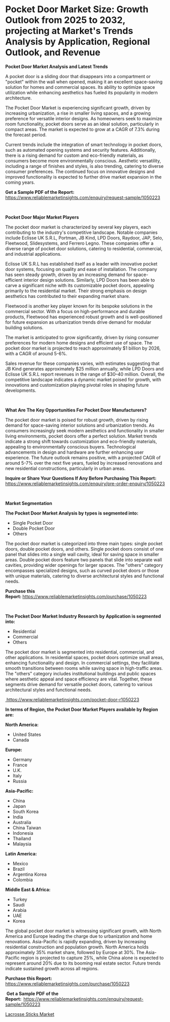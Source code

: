 <p><h1>Pocket Door Market Size: Growth Outlook from 2025 to 2032, projecting at Market's Trends Analysis by Application, Regional Outlook, and Revenue</h1></p><p><strong>Pocket Door Market Analysis and Latest Trends</strong></p>
<p><p>A pocket door is a sliding door that disappears into a compartment or "pocket" within the wall when opened, making it an excellent space-saving solution for homes and commercial spaces. Its ability to optimize space utilization while enhancing aesthetics has fueled its popularity in modern architecture.</p><p>The Pocket Door Market is experiencing significant growth, driven by increasing urbanization, a rise in smaller living spaces, and a growing preference for versatile interior designs. As homeowners seek to maximize room functionality, pocket doors serve as an ideal solution, particularly in compact areas. The market is expected to grow at a CAGR of 7.3% during the forecast period.</p><p>Current trends include the integration of smart technology in pocket doors, such as automated opening systems and security features. Additionally, there is a rising demand for custom and eco-friendly materials, as consumers become more environmentally conscious. Aesthetic versatility, including a range of finishes and styles, is also trending, catering to diverse consumer preferences. The continued focus on innovative designs and improved functionality is expected to further drive market expansion in the coming years.</p></p>
<p><strong>Get a Sample PDF of the Report:&nbsp;</strong> <a href="https://www.reliablemarketinsights.com/enquiry/request-sample/1050223?utm_campaign=3274&utm_medium=2&utm_source=Github&utm_content=ia&utm_term=04042025&utm_id=pocket-door">https://www.reliablemarketinsights.com/enquiry/request-sample/1050223</a></p>
<p>&nbsp;</p>
<p><strong>Pocket Door Major Market Players</strong></p>
<p><p>The pocket door market is characterized by several key players, each contributing to the industry's competitive landscape. Notable companies include Eclisse UK S.R.L, Portman, JB Kind, LPD Doors, Raydoor, JAP, Selo, Fleetwood, Slidesystems, and Ferrero Legno. These companies offer a diverse range of pocket door solutions, catering to residential, commercial, and industrial applications.</p><p>Eclisse UK S.R.L has established itself as a leader with innovative pocket door systems, focusing on quality and ease of installation. The company has seen steady growth, driven by an increasing demand for space-efficient interior design solutions. Similarly, LPD Doors has been able to carve a significant niche with its customizable pocket doors, appealing primarily to the residential market. Their strong emphasis on design aesthetics has contributed to their expanding market share.</p><p>Fleetwood is another key player known for its bespoke solutions in the commercial sector. With a focus on high-performance and durable products, Fleetwood has experienced robust growth and is well-positioned for future expansion as urbanization trends drive demand for modular building solutions.</p><p>The market is anticipated to grow significantly, driven by rising consumer preferences for modern home designs and efficient use of space. The pocket door market is projected to reach approximately $1 billion by 2026, with a CAGR of around 5-6%.</p><p>Sales revenue for these companies varies, with estimates suggesting that JB Kind generates approximately $25 million annually, while LPD Doors and Eclisse UK S.R.L report revenues in the range of $30–40 million. Overall, the competitive landscape indicates a dynamic market poised for growth, with innovations and customization playing pivotal roles in shaping future developments.</p></p>
<p>&nbsp;</p>
<p><strong>What Are The Key Opportunities For Pocket Door Manufacturers?</strong></p>
<p><p>The pocket door market is poised for robust growth, driven by rising demand for space-saving interior solutions and urbanization trends. As consumers increasingly seek modern aesthetics and functionality in smaller living environments, pocket doors offer a perfect solution. Market trends indicate a strong shift towards customization and eco-friendly materials, appealing to environmentally conscious buyers. Technological advancements in design and hardware are further enhancing user experience. The future outlook remains positive, with a projected CAGR of around 5-7% over the next five years, fueled by increased renovations and new residential constructions, particularly in urban areas.</p></p>
<p><strong>Inquire or Share Your Questions If Any Before Purchasing This Report:</strong> <a href="https://www.reliablemarketinsights.com/enquiry/pre-order-enquiry/1050223?utm_campaign=3274&utm_medium=2&utm_source=Github&utm_content=ia&utm_term=04042025&utm_id=pocket-door">https://www.reliablemarketinsights.com/enquiry/pre-order-enquiry/1050223</a></p>
<p>&nbsp;</p>
<p><strong>Market Segmentation</strong></p>
<p><strong>The Pocket Door Market Analysis by types is segmented into:</strong></p>
<p><ul><li>Single Pocket Door</li><li>Double Pocket Door</li><li>Others</li></ul></p>
<p><p>The pocket door market is categorized into three main types: single pocket doors, double pocket doors, and others. Single pocket doors consist of one panel that slides into a single wall cavity, ideal for saving space in smaller areas. Double pocket doors feature two panels that slide into separate wall cavities, providing wider openings for larger spaces. The "others" category encompasses specialized designs, such as curved pocket doors or those with unique materials, catering to diverse architectural styles and functional needs.</p></p>
<p><strong>Purchase this Report:&nbsp;</strong><a href="https://www.reliablemarketinsights.com/purchase/1050223?utm_campaign=3274&utm_medium=2&utm_source=Github&utm_content=ia&utm_term=04042025&utm_id=pocket-door">https://www.reliablemarketinsights.com/purchase/1050223</a></p>
<p>&nbsp;</p>
<p><strong>The Pocket Door Market Industry Research by Application is segmented into:</strong></p>
<p><ul><li>Residential</li><li>Commercial</li><li>Others</li></ul></p>
<p><p>The pocket door market is segmented into residential, commercial, and other applications. In residential spaces, pocket doors optimize small areas, enhancing functionality and design. In commercial settings, they facilitate smooth transitions between rooms while saving space in high-traffic areas. The "others" category includes institutional buildings and public spaces where aesthetic appeal and space efficiency are vital. Together, these segments drive demand for versatile pocket doors, catering to various architectural styles and functional needs.</p></p>
<p><a href="https://www.reliablemarketinsights.com/pocket-door-r1050223?utm_campaign=3274&utm_medium=2&utm_source=Github&utm_content=ia&utm_term=04042025&utm_id=pocket-door">&nbsp;https://www.reliablemarketinsights.com/pocket-door-r1050223</a></p>
<p><strong>In terms of Region, the Pocket Door Market Players available by Region are:</strong></p>
<p>
    <p> <strong> North America: </strong>
        <ul>
            <li>United States</li>
            <li>Canada</li>
        </ul>
        </p> 
    <p> <strong> Europe: </strong>
        <ul>
            <li>Germany</li>
            <li>France</li>
            <li>U.K.</li>
            <li>Italy</li>
            <li>Russia</li>
        </ul>
        </p> 
    <p> <strong> Asia-Pacific: </strong>
        <ul>
            <li>China</li>
            <li>Japan</li>
            <li>South Korea</li>
            <li>India</li>
            <li>Australia</li>
            <li>China Taiwan</li>
            <li>Indonesia</li>
            <li>Thailand</li>
            <li>Malaysia</li>
        </ul>
        </p> 
    <p> <strong> Latin America: </strong>
        <ul>
            <li>Mexico</li>
            <li>Brazil</li>
            <li>Argentina Korea</li>
            <li>Colombia</li>
        </ul>
        </p> 
    <p> <strong> Middle East & Africa: </strong>
        <ul>
            <li>Turkey</li>
            <li>Saudi</li>
            <li>Arabia</li>
            <li>UAE</li>
            <li>Korea</li>
        </ul>
    </p>
    </p>
<p><p>The global pocket door market is witnessing significant growth, with North America and Europe leading the charge due to urbanization and home renovations. Asia-Pacific is rapidly expanding, driven by increasing residential construction and population growth. North America holds approximately 35% market share, followed by Europe at 30%. The Asia-Pacific region is projected to capture 25%, while China alone is expected to represent around 20% due to its booming real estate sector. Future trends indicate sustained growth across all regions.</p></p>
<p><strong>Purchase this Report: </strong><a href="https://www.reliablemarketinsights.com/purchase/1050223?utm_campaign=3274&utm_medium=2&utm_source=Github&utm_content=ia&utm_term=04042025&utm_id=pocket-door">https://www.reliablemarketinsights.com/purchase/1050223</a></p>
<p>&nbsp;<strong>Get a Sample PDF of the Report:&nbsp;&nbsp;</strong><a href="https://www.reliablemarketinsights.com/enquiry/request-sample/1050223?utm_campaign=3274&utm_medium=2&utm_source=Github&utm_content=ia&utm_term=04042025&utm_id=pocket-door">https://www.reliablemarketinsights.com/enquiry/request-sample/1050223</a></p>
<p><strong></strong></p>
<p><p><a href="https://github.com/maseykokosq1/Market-Research-Report-List-1/blob/main/lacrosse-sticks-market.md?utm_campaign=3274&utm_medium=2&utm_source=Github&utm_content=ia&utm_term=04042025&utm_id=pocket-door">Lacrosse Sticks Market</a></p></p>